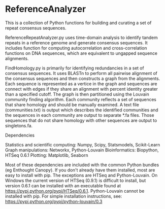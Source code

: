 # ReferenceAnalyzer

This is a collection of Python functions for building and curating a set of repeat consensus sequences. 

ReferenceRepeatAnalyzer.py uses time-domain analysis to identify tandem repeats in a reference genome and generate consensus sequences. It includes function for computing autocorrelation and cross-correlation functions on DNA sequences, which are equivalent to ungapped sequence alignments.

FindHomology.py is primarily for identifying redundancies in a set of consensus sequences. It uses BLASTn to perform all pairwise alignment of the consensus sequences and then constructs a graph from the alignments. Each sequence is represented as a vertice in the graph and sequences are connect with edges if they share an alignment with percent identity greater than a specified cutoff. The graph is then partitioned using the Louvain community finding algorithm. Each community reflects a set of sequences that share homology and should be manually examined. A text file (communities.txt) is output which describes the identified communities and the sequences in each community are output to separate \*.fa files. Those sequences that do not share homology with other sequences are output to singletons.fa.

Dependencies

Statistics and scientific computing: Numpy, Scipy, Statsmodels, Scikit-Learn
Graph manipulations: Networkx, Python-Louvain
Bioinformatics: Biopython,  HTSeq 0.6.1
Plotting: Matplotlib, Seaborn

Most of these dependencies are included with the common Python bundles (eg Enthought Canopy). If you don't already have them installed, most are easy to install with pip.  The exceptions are HTSeq and Python-Louvain. On Windows the current version of HTSeq (0.9.1) is difficult to install, but version 0.6.1 can be installed with an executable found at https://pypi.python.org/pypi/HTSeq/0.6.1. Python-Louvain cannot be installed with pip. For simple installation instructions, see: https://pypi.python.org/pypi/python-louvain/0.3
